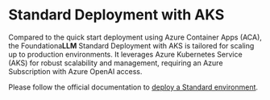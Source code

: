 # Standard Deployment with AKS

Compared to the quick start deployment using Azure Container Apps (ACA), the Foundationa**LLM** Standard Deployment with AKS is tailored for scaling up to production environments. It leverages Azure Kubernetes Service (AKS) for robust scalability and management, requiring an Azure Subscription with Azure OpenAI access.

Please follow the official documentation to [deploy a Standard environment](https://docs.foundationallm.ai/deployment/deployment-standard.html).
